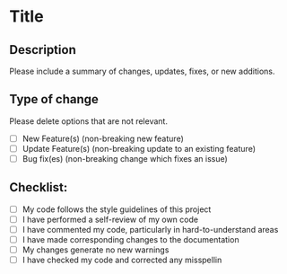 # Title

## Description

Please include a summary of changes, updates, fixes, or new additions.

## Type of change

Please delete options that are not relevant.

- [ ] New Feature(s) (non-breaking new feature)
- [ ] Update Feature(s) (non-breaking update to an existing feature)
- [ ] Bug fix(es) (non-breaking change which fixes an issue)

## Checklist:

- [ ] My code follows the style guidelines of this project
- [ ] I have performed a self-review of my own code
- [ ] I have commented my code, particularly in hard-to-understand areas
- [ ] I have made corresponding changes to the documentation
- [ ] My changes generate no new warnings
- [ ] I have checked my code and corrected any misspellin
